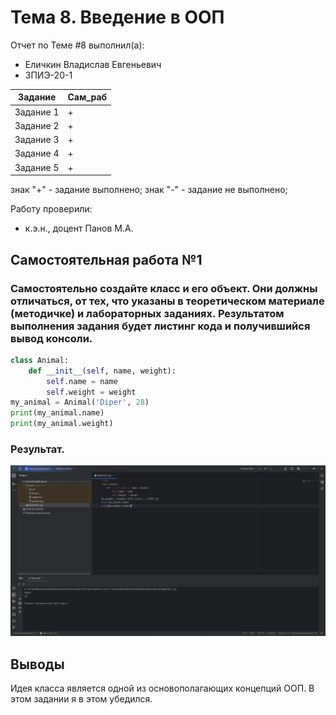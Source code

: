 # Тема 8. Введение в ООП
Отчет по Теме #8 выполнил(а):
- Еличкин Владислав Евгеньевич
- ЗПИЭ-20-1

| Задание    | Сам_раб |
|------------|---------|
| Задание 1  |    +    |
| Задание 2  |    +    |
| Задание 3  |    +    |
| Задание 4  |    +    |
| Задание 5  |    +    |

знак "+" - задание выполнено; знак "-" - задание не выполнено;

Работу проверили:
- к.э.н., доцент Панов М.А.

## Самостоятельная работа №1
### Самостоятельно создайте класс и его объект. Они должны отличаться, от тех, что указаны в теоретическом материале (методичке) и лабораторных заданиях. Результатом выполнения задания будет листинг кода и получившийся вывод консоли.

```python
class Animal:
    def __init__(self, name, weight):
        self.name = name
        self.weight = weight
my_animal = Animal('Diper', 28)
print(my_animal.name)
print(my_animal.weight)
```

### Результат.

![Результат решения](./pic/Samost8_1.PNG)

## Выводы

Идея класса является одной из основополагающих концепций ООП. В этом задании я в этом убедился.
